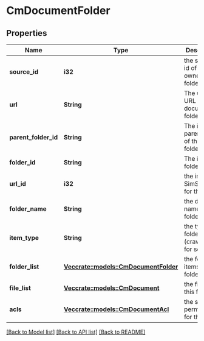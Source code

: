 # CmDocumentFolder

## Properties

Name | Type | Description | Notes
------------ | ------------- | ------------- | -------------
**source_id** | **i32** | the source-id of the owner of this folder | 
**url** | **String** | The unique URL of a document or folder. | 
**parent_folder_id** | **String** | The id of the parent folder of this folder. | 
**folder_id** | **String** | The id of this folder. | 
**url_id** | **i32** | the internal SimSage id for this url | 
**folder_name** | **String** | the display name of the folder | 
**item_type** | **String** | the type of folder (crawlerType for sources) | 
**folder_list** | [**Vec<crate::models::CmDocumentFolder>**](CMDocumentFolder.md) | the folder items in this folder | 
**file_list** | [**Vec<crate::models::CmDocument>**](CMDocument.md) | the files in this folder | 
**acls** | [**Vec<crate::models::CmDocumentAcl>**](CMDocumentAcl.md) | the security permissions for this item | 

[[Back to Model list]](../README.md#documentation-for-models) [[Back to API list]](../README.md#documentation-for-api-endpoints) [[Back to README]](../README.md)


